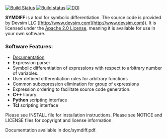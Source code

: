 
[![Build Status](https://app.travis-ci.com/devsim/symdiff.svg?branch=main)](https://app.travis-ci.com/devsim/symdiff)
[![Build status](https://ci.appveyor.com/api/projects/status/github/devsim/symdiff?branch=master&svg=true)](https://ci.appveyor.com/project/devsim/symdiff)
[![DOI](https://zenodo.org/badge/7290478.svg)](https://zenodo.org/badge/latestdoi/7290478)



**SYMDIFF** is a tool for symbolic differentiation.  The source code is provided by Devsim LLC ([http://www.devsim.com](http://www.devsim.com)).
It is licensed under the [Apache 2.0 License](http://www.apache.org/licenses/LICENSE-2.0.html), meaning it is available for use in your own software.

### Software Features:
* [Documentation](https://github.com/devsim/symdiff/blob/master/doc/symdiff.pdf?raw=true)
* Expression parser
* Symbolic differentiation of expressions with respect to arbitrary number of variables.
* User defined differentiation rules for arbitrary functions
* Common subexpression elimination for group of expressions
* Expression ordering to facilitate source code generation.
* **C++** library
* **Python** scripting interface
* **Tcl** scripting interface

Please see INSTALL file for installation instructions.  Please see 
NOTICE and LICENSE files for copyright and license information.

Documentation available in doc/symdiff.pdf.

